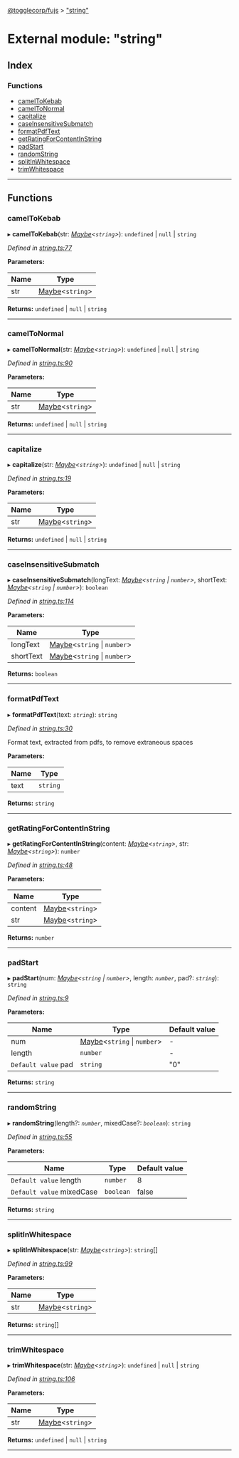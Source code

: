 [@togglecorp/fujs](../README.md) > ["string"](../modules/_string_.md)

# External module: "string"

## Index

### Functions

* [camelToKebab](_string_.md#cameltokebab)
* [camelToNormal](_string_.md#cameltonormal)
* [capitalize](_string_.md#capitalize)
* [caseInsensitiveSubmatch](_string_.md#caseinsensitivesubmatch)
* [formatPdfText](_string_.md#formatpdftext)
* [getRatingForContentInString](_string_.md#getratingforcontentinstring)
* [padStart](_string_.md#padstart)
* [randomString](_string_.md#randomstring)
* [splitInWhitespace](_string_.md#splitinwhitespace)
* [trimWhitespace](_string_.md#trimwhitespace)

---

## Functions

<a id="cameltokebab"></a>

###  camelToKebab

▸ **camelToKebab**(str: *[Maybe](_declarations_.md#maybe)<`string`>*): `undefined` \| `null` \| `string`

*Defined in [string.ts:77](https://github.com/toggle-corp/fujs/blob/bd560f8/src/string.ts#L77)*

**Parameters:**

| Name | Type |
| ------ | ------ |
| str | [Maybe](_declarations_.md#maybe)<`string`> |

**Returns:** `undefined` \| `null` \| `string`

___
<a id="cameltonormal"></a>

###  camelToNormal

▸ **camelToNormal**(str: *[Maybe](_declarations_.md#maybe)<`string`>*): `undefined` \| `null` \| `string`

*Defined in [string.ts:90](https://github.com/toggle-corp/fujs/blob/bd560f8/src/string.ts#L90)*

**Parameters:**

| Name | Type |
| ------ | ------ |
| str | [Maybe](_declarations_.md#maybe)<`string`> |

**Returns:** `undefined` \| `null` \| `string`

___
<a id="capitalize"></a>

###  capitalize

▸ **capitalize**(str: *[Maybe](_declarations_.md#maybe)<`string`>*): `undefined` \| `null` \| `string`

*Defined in [string.ts:19](https://github.com/toggle-corp/fujs/blob/bd560f8/src/string.ts#L19)*

**Parameters:**

| Name | Type |
| ------ | ------ |
| str | [Maybe](_declarations_.md#maybe)<`string`> |

**Returns:** `undefined` \| `null` \| `string`

___
<a id="caseinsensitivesubmatch"></a>

###  caseInsensitiveSubmatch

▸ **caseInsensitiveSubmatch**(longText: *[Maybe](_declarations_.md#maybe)<`string` \| `number`>*, shortText: *[Maybe](_declarations_.md#maybe)<`string` \| `number`>*): `boolean`

*Defined in [string.ts:114](https://github.com/toggle-corp/fujs/blob/bd560f8/src/string.ts#L114)*

**Parameters:**

| Name | Type |
| ------ | ------ |
| longText | [Maybe](_declarations_.md#maybe)<`string` \| `number`> |
| shortText | [Maybe](_declarations_.md#maybe)<`string` \| `number`> |

**Returns:** `boolean`

___
<a id="formatpdftext"></a>

###  formatPdfText

▸ **formatPdfText**(text: *`string`*): `string`

*Defined in [string.ts:30](https://github.com/toggle-corp/fujs/blob/bd560f8/src/string.ts#L30)*

Format text, extracted from pdfs, to remove extraneous spaces

**Parameters:**

| Name | Type |
| ------ | ------ |
| text | `string` |

**Returns:** `string`

___
<a id="getratingforcontentinstring"></a>

###  getRatingForContentInString

▸ **getRatingForContentInString**(content: *[Maybe](_declarations_.md#maybe)<`string`>*, str: *[Maybe](_declarations_.md#maybe)<`string`>*): `number`

*Defined in [string.ts:48](https://github.com/toggle-corp/fujs/blob/bd560f8/src/string.ts#L48)*

**Parameters:**

| Name | Type |
| ------ | ------ |
| content | [Maybe](_declarations_.md#maybe)<`string`> |
| str | [Maybe](_declarations_.md#maybe)<`string`> |

**Returns:** `number`

___
<a id="padstart"></a>

###  padStart

▸ **padStart**(num: *[Maybe](_declarations_.md#maybe)<`string` \| `number`>*, length: *`number`*, pad?: *`string`*): `string`

*Defined in [string.ts:9](https://github.com/toggle-corp/fujs/blob/bd560f8/src/string.ts#L9)*

**Parameters:**

| Name | Type | Default value |
| ------ | ------ | ------ |
| num | [Maybe](_declarations_.md#maybe)<`string` \| `number`> | - |
| length | `number` | - |
| `Default value` pad | `string` | &quot;0&quot; |

**Returns:** `string`

___
<a id="randomstring"></a>

###  randomString

▸ **randomString**(length?: *`number`*, mixedCase?: *`boolean`*): `string`

*Defined in [string.ts:55](https://github.com/toggle-corp/fujs/blob/bd560f8/src/string.ts#L55)*

**Parameters:**

| Name | Type | Default value |
| ------ | ------ | ------ |
| `Default value` length | `number` | 8 |
| `Default value` mixedCase | `boolean` | false |

**Returns:** `string`

___
<a id="splitinwhitespace"></a>

###  splitInWhitespace

▸ **splitInWhitespace**(str: *[Maybe](_declarations_.md#maybe)<`string`>*): `string`[]

*Defined in [string.ts:99](https://github.com/toggle-corp/fujs/blob/bd560f8/src/string.ts#L99)*

**Parameters:**

| Name | Type |
| ------ | ------ |
| str | [Maybe](_declarations_.md#maybe)<`string`> |

**Returns:** `string`[]

___
<a id="trimwhitespace"></a>

###  trimWhitespace

▸ **trimWhitespace**(str: *[Maybe](_declarations_.md#maybe)<`string`>*): `undefined` \| `null` \| `string`

*Defined in [string.ts:106](https://github.com/toggle-corp/fujs/blob/bd560f8/src/string.ts#L106)*

**Parameters:**

| Name | Type |
| ------ | ------ |
| str | [Maybe](_declarations_.md#maybe)<`string`> |

**Returns:** `undefined` \| `null` \| `string`

___

